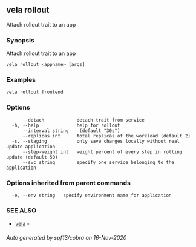 ## vela rollout

Attach rollout trait to an app

### Synopsis

Attach rollout trait to an app

```
vela rollout <appname> [args]
```

### Examples

```
vela rollout frontend
```

### Options

```
      --detach            detach trait from service
  -h, --help              help for rollout
      --interval string    (default "30s")
      --replicas int      total replicas of the workload (default 2)
  -s, --staging           only save changes locally without real update application
      --step-weight int   weight percent of every step in rolling update (default 50)
      --svc string        specify one service belonging to the application
```

### Options inherited from parent commands

```
  -e, --env string   specify environment name for application
```

### SEE ALSO

* [vela](vela.md)	 - 

###### Auto generated by spf13/cobra on 16-Nov-2020
